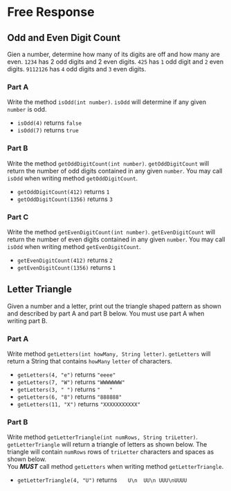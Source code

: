 # Free Response

## Odd and Even Digit Count

Gien a number, determine how many of its digits are off and how many are even. `1234` has 2 odd digits and 2 even digits. `425` has `1` odd digit and `2` even digits. `9112126` has `4` odd digits and `3` even digits.  


### Part A

Write the method `isOdd(int number)`. `isOdd` will determine if any given `number` is odd.  

- `isOdd(4)` returns `false`
- `isOdd(7)` returns `true`


### Part B

Write the method `getOddDigitCount(int number)`. `getOddDigitCount` will return the number of odd digits contained in any given `number`. You may call `isOdd` when writing method `getOddDigitCount`.  

- `getOddDigitCount(412)` returns `1`
- `getOddDigitCount(1356)` returns `3`


### Part C

Write the method `getEvenDigitCount(int number)`. `getEvenDigitCount` will return the number of even digits contained in any given `number`. You may call `isOdd` when writing method `getEvenDigitCount`.  

- `getEvenDigitCount(412)` returns `2`
- `getEvenDigitCount(1356)` returns `1`


## Letter Triangle

Given a number and a letter, print out the triangle shaped pattern as shown and described by part A and part B below. You must use part A when writing part B.


### Part A

Write method `getLetters(int howMany, String letter)`. `getLetters` will return a String that contains `howMany` `letter` of characters.

- `getLetters(4, "e")` returns `"eeee"`
- `getLetters(7, "W")` returns `"WWWWWWW"`
- `getLetters(3, " ")` returns `"   "`
- `getLetters(6, "8")` returns `"888888"`
- `getLetters(11, "X")` returns `"XXXXXXXXXXX"`


### Part B

Write method `getLetterTriangle(int numRows, String triLetter)`. `getLetterTriangle` will return a triangle of letters as shown below. The triangle will contain `numRows` rows of `triLetter` characters and spaces as shown below.  
You ***MUST*** call method `getLetters` when writing method `getLetterTriangle`.

- `getLetterTriangle(4, "U")` returns ```   U\n  UU\n UUU\nUUUU```